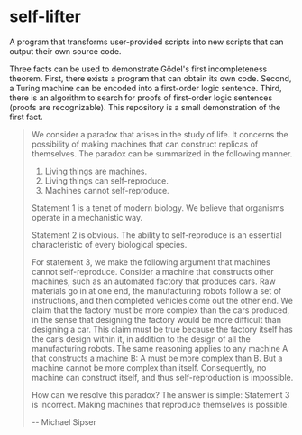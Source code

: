 # self-lifter
A program that transforms user-provided scripts into new scripts that can output their own source code.

Three facts can be used to demonstrate Gödel's first incompleteness theorem. First, there exists a program that can obtain its own code. Second, a Turing machine can be encoded into a first-order logic sentence. Third, there is an algorithm to search for proofs of first-order logic sentences (proofs are recognizable). This repository is a small demonstration of the first fact.

> We consider a paradox that arises in the study of life. It concerns the possibility of making machines that can construct replicas of themselves. The paradox can be summarized in the following manner.
>
> 1. Living things are machines.
> 2. Living things can self-reproduce.
> 3. Machines cannot self-reproduce.
>
> Statement 1 is a tenet of modern biology. We believe that organisms operate in a mechanistic way. 
>
> Statement 2 is obvious. The ability to self-reproduce is an essential characteristic of every biological species. 
>
> For statement 3, we make the following argument that machines cannot self-reproduce. Consider a machine that constructs other machines, such as an automated factory that produces cars. Raw materials go in at one end, the manufacturing robots follow a set of instructions, and then completed vehicles come out the other end. We claim that the factory must be more complex than the cars produced, in the sense that designing the factory would be more difficult than designing a car. This claim must be true because the factory itself has the car’s design within it, in addition to the design of all the manufacturing robots. The same reasoning applies to any machine A that constructs a machine B: A must be more complex than B. But a machine cannot be more complex than itself. Consequently, no machine can construct itself, and thus self-reproduction is impossible.
> 
> How can we resolve this paradox? The answer is simple: Statement 3 is incorrect. Making machines that reproduce themselves is possible. 
>
> -- Michael Sipser
